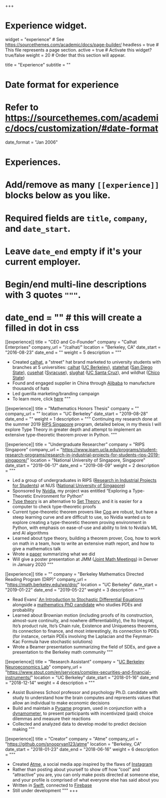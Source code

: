 +++
# Experience widget.
widget = "experience"  # See https://sourcethemes.com/academic/docs/page-builder/
headless = true  # This file represents a page section.
active = true  # Activate this widget? true/false
weight = 20  # Order that this section will appear.

title = "Experience"
subtitle = ""

# Date format for experience
#   Refer to https://sourcethemes.com/academic/docs/customization/#date-format
date_format = "Jan 2006"

# Experiences.
#   Add/remove as many `[[experience]]` blocks below as you like.
#   Required fields are `title`, `company`, and `date_start`.
#   Leave `date_end` empty if it's your current employer.
#   Begin/end multi-line descriptions with 3 quotes `"""`.
#   date_end = ""  # this will create a filled in dot in css

[[experience]]
  title = "CEO and Co-Founder"
  company = "Calhat Enterprises"
  company_url = "/calhat/"
  location = "Berkeley, CA"
  date_start = "2016-08-23"
  date_end = ""
  weight = 5
  description = """
* Created [calhat](/calhat/), a "street" hat brand marketed to university students with branches at 5 universities: [calhat](https://www.instagram.com/officialcalhat/) ([UC Berkeley](https://www.berkeley.edu)), [statehat](https://www.instagram.com/statehat/) ([San Diego State](https://www.sdsu.edu)), [cusehat](https://www.instagram.com/cusehat/) ([Syracuse](https://www.syracuse.edu)), [slughat](https://www.instagram.com/slughat/) ([UC Santa Cruz](https://www.ucsc.edu)), and wildhat ([Chico State](https://www.csuchico.edu))
* Found and engaged supplier in China through [Alibaba](https://www.alibaba.com) to manufacture thousands of hats
* Led guerilla marketing/branding campaign
* To learn more, click [here](/calhat/)
  """
  
[[experience]]
  title = "Mathematics Honors Thesis"
  company = ""
  company_url = ""
  location = "UC Berkeley"
  date_start = "2019-08-28"
  date_end = ""
  weight = 1
  description = """
  Continuing my research done at the summer 2019 [RIPS Singapore](https://www.ipam.ucla.edu/programs/student-research-programs/research-in-industrial-projects-for-students-rips-2019-singapore/) program, detailed below, in my thesis I will explore Type Theory in greater depth and attempt to implement an extensive type-theoretic theorem prover in Python.
  """
  
[[experience]]
  title = "Undergraduate Researcher"
  company = "RIPS Singapore"
  company_url = "https://www.ipam.ucla.edu/programs/student-research-programs/research-in-industrial-projects-for-students-rips-2019-singapore/"
  location = "National University of Singapore, Singapore"
  date_start = "2019-06-17"
  date_end = "2019-08-09"
  weight = 2
  description = """
* Led a group of undergraduates in RIPS ([Research in Industrial Projects for Students](https://www.ipam.ucla.edu/programs/student-research-programs/research-in-industrial-projects-for-students-rips-2019-singapore/)) at NUS ([National University of Singapore](https://ims.nus.edu.sg))
* Sponsored by [Nvidia](https://www.nvidia.com/en-us/), my project was entitled “Exploring a Type-Theoretic Environment for Python”
* [Type theory](https://en.wikipedia.org/wiki/Type_theory) is an alternative to [Set Theory](https://en.wikipedia.org/wiki/Set_theory), and it is easier for a computer to check type-theoretic proofs
* Current type-theoretic theorem provers like [Coq](https://coq.inria.fr) are robust, but have a steep learning curve and are difficult to use, so Nvidia wanted us to explore creating a type-theoretic theorem proving environment in Python, with emphasis on ease-of-use and ability to link to Nvidia’s ML and AI algorithms
* Learned about type theory, building a theorem prover, Coq, how to work on math in a team, how to write an extensive math report, and how to give a mathematics talk
* Wrote a [paper](pdf/RIPS_Report.pdf) summarizing what we did
* Will give a poster presentation at JMM ([Joint Math Meetings](http://jointmathematicsmeetings.org)) in Denver in
January 2020
  """
  
[[experience]]
  title = ""
  company = "Berkeley Mathematics Directed Reading Program (DRP)"
  company_url = "https://math.berkeley.edu/wp/drp/"
  location = "UC Berkeley"
  date_start = "2019-01-22"
  date_end = "2019-05-22"
  weight = 3
  description = """
* Read Evans’ [An Introduction to Stochastic Differential Equations](http://ft-sipil.unila.ac.id/dbooks/AN%20INTRODUCTION%20TO%20STOCHASTIC%20DIFFERENTIAL%20EQUATIONS%20VERSION%201.2.pdf) alongside a [mathematics PhD candidate](https://math.berkeley.edu/people/grad/hong-suh) who studies PDEs and probability
* Learned about Brownian motion (including proofs of its construction, almost-sure continuity, and nowhere differentiability), the Ito Integral, Ito’s product rule, Ito’s Chain rule, Existence and Uniqueness theorems, its connection to finance, and most interestingly, its connection to PDEs (for instance, certain PDEs involving the Laplacian and the Feynman-Kac Formula have stochastic solutions)
* Wrote a Beamer presentation summarizing the field of SDEs, and gave a presentation to the
Berkeley math community
  """
  
[[experience]]
  title = "Research Assistant"
  company = "[UC Berkeley Neuroeconomics Lab](http://neuroecon.berkeley.edu)"
  company_url = "https://www.stout.com/en/services/complex-securities-and-financial-instruments/"
  location = "UC Berkeley"
  date_start = "2018-01-16"
  date_end = "2018-12-14"
  weight = 4
  description = """
* Assist Business School professor and psychology Ph.D. candidate with study to understand how the brain computes and represents values that allow an individual to make economic decisions
* Build and maintain a [Pygame](https://www.pygame.org/news) program, used in conjunction with a [dynamometer](https://en.wikipedia.org/wiki/Dynamometer), to present
participants with incentivized (paid) choice dilemmas and measure their reactions
* Collected and analyzed data to develop model to predict decision making
  """

[[experience]]
  title = "Creator"
  company = "Atme"
  company_url = "https://github.com/snoopryan123/atme"
  location = "Berkeley, CA"
  date_start = "2018-01-23"
  date_end = "2018-06-16"
  weight = 6
  description = """
* Created [Atme](https://github.com/snoopryan123/atme), a social media app inspired by the flaws of [Instagram](https://www.instagram.com)
* Rather than posting about yourself to show off how “cool” and “attractive” you are, you can only
make posts directed at someone else, and your profile is comprised of what everyone else has said
about you
* Written in [Swift](https://developer.apple.com/swift/), connected to [Firebase](https://firebase.google.com)
* Still under development
  """
+++
